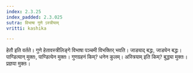 ```yaml
---
index: 2.3.25
index_padded: 2.3.025
sutra: विभाषा गुणे ऽस्त्रीयाम्
vritti: kashika

---
```

हेतौ इति वर्तते। गुणे हेतावस्त्रीलिङ्गे विभाषा पञ्चमी विभक्तिर् भवति। जाड्याद् बद्धः, जाड्येन बद्धः। पाण्डित्यान् मुक्तः, पाण्डित्येन मुक्तः। गुणग्रहनं किम्? धनेन कुलम्। अस्त्रियाम् इति किम्? बुद्ध्या मुक्तः। प्रज्ञया मुक्तः।